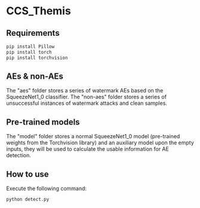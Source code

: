 # CCS_Themis

## Requirements

```bash
pip install Pillow
pip install torch
pip install torchvision
```

## AEs \& non-AEs

The "aes" folder stores a series of watermark AEs based on the SqueezeNet1_0 classifier. 
The "non-aes" folder stores a series of unsuccessful instances of watermark attacks and clean samples. 

## Pre-trained models

The "model" folder stores a normal SqueezeNet1_0 model (pre-trained weights from the Torchvision library) and an auxiliary model upon the empty inputs, they will be used to calculate the usable information for AE detection. 

## How to use

Execute the following command:
```bash
python detect.py
```
